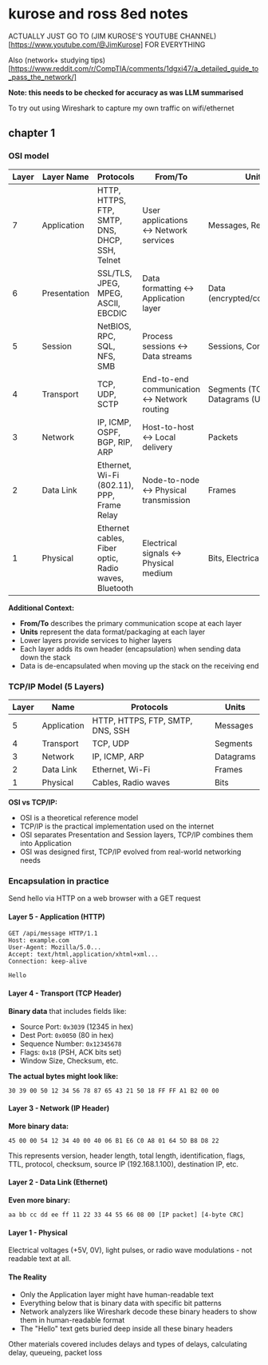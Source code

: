 # kurose and ross 8ed notes

ACTUALLY JUST GO TO (JIM KUROSE'S YOUTUBE CHANNEL)[https://www.youtube.com/@JimKurose] FOR EVERYTHING

Also (network+ studying tips)[https://www.reddit.com/r/CompTIA/comments/1dgxi47/a_detailed_guide_to_pass_the_network/]

**Note: this needs to be checked for accuracy as was LLM summarised**

To try out using Wireshark to capture my own traffic on wifi/ethernet

## chapter 1

### OSI model

| Layer | Layer Name | Protocols | From/To | Units |
|-------|------------|-----------|---------|-------|
| 7 | Application | HTTP, HTTPS, FTP, SMTP, DNS, DHCP, SSH, Telnet | User applications ↔ Network services | Messages, Requests |
| 6 | Presentation | SSL/TLS, JPEG, MPEG, ASCII, EBCDIC | Data formatting ↔ Application layer | Data (encrypted/compressed) |
| 5 | Session | NetBIOS, RPC, SQL, NFS, SMB | Process sessions ↔ Data streams | Sessions, Connections |
| 4 | Transport | TCP, UDP, SCTP | End-to-end communication ↔ Network routing | Segments (TCP), Datagrams (UDP) |
| 3 | Network | IP, ICMP, OSPF, BGP, RIP, ARP | Host-to-host ↔ Local delivery | Packets |
| 2 | Data Link | Ethernet, Wi-Fi (802.11), PPP, Frame Relay | Node-to-node ↔ Physical transmission | Frames |
| 1 | Physical | Ethernet cables, Fiber optic, Radio waves, Bluetooth | Electrical signals ↔ Physical medium | Bits, Electrical signals |

**Additional Context:**
- **From/To** describes the primary communication scope at each layer
- **Units** represent the data format/packaging at each layer
- Lower layers provide services to higher layers
- Each layer adds its own header (encapsulation) when sending data down the stack
- Data is de-encapsulated when moving up the stack on the receiving end

### TCP/IP Model (5 Layers)

| Layer | Name | Protocols | Units |
|-------|------|-----------|-------|
| 5 | Application | HTTP, HTTPS, FTP, SMTP, DNS, SSH | Messages |
| 4 | Transport | TCP, UDP | Segments |
| 3 | Network | IP, ICMP, ARP | Datagrams |
| 2 | Data Link | Ethernet, Wi-Fi | Frames |
| 1 | Physical | Cables, Radio waves | Bits |

**OSI vs TCP/IP:**
- OSI is a theoretical reference model
- TCP/IP is the practical implementation used on the internet
- OSI separates Presentation and Session layers, TCP/IP combines them into Application
- OSI was designed first, TCP/IP evolved from real-world networking needs

### Encapsulation in practice

Send hello via HTTP on a web browser with a GET request

#### Layer 5 - Application (HTTP)
```
GET /api/message HTTP/1.1
Host: example.com
User-Agent: Mozilla/5.0...
Accept: text/html,application/xhtml+xml...
Connection: keep-alive

Hello
```

#### Layer 4 - Transport (TCP Header)
**Binary data** that includes fields like:
- Source Port: `0x3039` (12345 in hex)  
- Dest Port: `0x0050` (80 in hex)
- Sequence Number: `0x12345678`
- Flags: `0x18` (PSH, ACK bits set)
- Window Size, Checksum, etc.

**The actual bytes might look like:**
```
30 39 00 50 12 34 56 78 87 65 43 21 50 18 FF FF A1 B2 00 00
```

#### Layer 3 - Network (IP Header)  
**More binary data:**
```
45 00 00 54 12 34 40 00 40 06 B1 E6 C0 A8 01 64 5D B8 D8 22
```
This represents version, header length, total length, identification, flags, TTL, protocol, checksum, source IP (192.168.1.100), destination IP, etc.

#### Layer 2 - Data Link (Ethernet)
**Even more binary:**
```
aa bb cc dd ee ff 11 22 33 44 55 66 08 00 [IP packet] [4-byte CRC]
```

#### Layer 1 - Physical
Electrical voltages (+5V, 0V), light pulses, or radio wave modulations - not readable text at all.

#### The Reality
- Only the Application layer might have human-readable text
- Everything below that is binary data with specific bit patterns
- Network analyzers like Wireshark decode these binary headers to show them in human-readable format
- The "Hello" text gets buried deep inside all these binary headers

Other materials covered includes delays and types of delays, calculating delay, queueing, packet loss